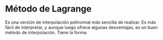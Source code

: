 # Método de Lagrange
 
Es una versión de interpolación polinomial más sencilla de realizar. Es más fácil de interpretar, y aunque luego ofrece algunas desventajas, es un buen método de interpolación. Tiene la forma: 


<!--stackedit_data:
eyJoaXN0b3J5IjpbMTgwMjkzMDgyNiwxNTczNDYzNDM4LC04OT
A1MDc1Ml19
-->